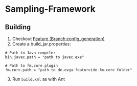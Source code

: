 # Sampling-Framework

## Building

1. Checkout [Feature (Branch:config_generation)](https://github.com/FeatureIDE/FeatureIDE/tree/config_generation)
2. Create a build_jar.properties:
```
# Path to Java compiler
bin.javac.path = "path to javac.exe"

# Path to fm.core plugin
fm.core.path = "path to de.ovgu.featureide.fm.core folder"
```
3. Run `build.xml` as with Ant